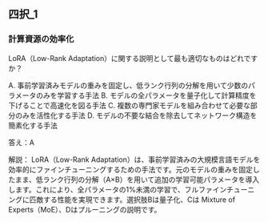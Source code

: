 ## 四択_1
### 計算資源の効率化
LoRA（Low-Rank Adaptation）に関する説明として最も適切なものはどれですか？

A. 事前学習済みモデルの重みを固定し、低ランク行列の分解を用いて少数のパラメータのみを学習する手法
B. モデルの全パラメータを量子化して計算精度を下げることで高速化を図る手法
C. 複数の専門家モデルを組み合わせて必要な部分のみを活性化する手法
D. モデルの不要な結合を除去してネットワーク構造を簡素化する手法

答え：A

解説：
LoRA（Low-Rank Adaptation）は、事前学習済みの大規模言語モデルを効率的にファインチューニングするための手法です。元のモデルの重みを固定したまま、低ランク行列の分解（A×B）を用いて追加の学習可能パラメータを導入します。これにより、全パラメータの1%未満の学習で、フルファインチューニングに匹敵する性能を実現できます。選択肢Bは量子化、Cは Mixture of Experts（MoE）、Dはプルーニングの説明です。 